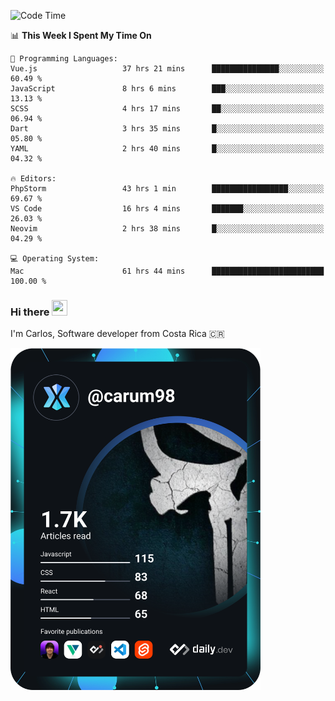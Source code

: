 
<!--START_SECTION:waka-->
![Code Time](http://img.shields.io/badge/Code%20Time-9%2C878%20hrs%205%20mins-blue)

📊 **This Week I Spent My Time On** 

```text
💬 Programming Languages: 
Vue.js                   37 hrs 21 mins      ███████████████░░░░░░░░░░   60.49 % 
JavaScript               8 hrs 6 mins        ███░░░░░░░░░░░░░░░░░░░░░░   13.13 % 
SCSS                     4 hrs 17 mins       ██░░░░░░░░░░░░░░░░░░░░░░░   06.94 % 
Dart                     3 hrs 35 mins       █░░░░░░░░░░░░░░░░░░░░░░░░   05.80 % 
YAML                     2 hrs 40 mins       █░░░░░░░░░░░░░░░░░░░░░░░░   04.32 % 

🔥 Editors: 
PhpStorm                 43 hrs 1 min        █████████████████░░░░░░░░   69.67 % 
VS Code                  16 hrs 4 mins       ███████░░░░░░░░░░░░░░░░░░   26.03 % 
Neovim                   2 hrs 38 mins       █░░░░░░░░░░░░░░░░░░░░░░░░   04.29 % 

💻 Operating System: 
Mac                      61 hrs 44 mins      █████████████████████████   100.00 % 
```


<!--END_SECTION:waka-->

### Hi there <img src="https://media.giphy.com/media/hvRJCLFzcasrR4ia7z/giphy.gif" width="25px" height="25px">

I'm Carlos, Software developer from Costa Rica 🇨🇷

<a href="https://app.daily.dev/carum98"><img src="https://github.com/carum98/carum98/blob/main/devcard.svg" width="400" alt="Carlos Umaña Acevedo's Dev Card"/></a>
